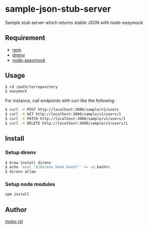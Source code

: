sample-json-stub-server
====

Sample stub server which returns stable JSON with node-easymock

## Requirement

* [npm](https://www.npmjs.com/)
* [direnv](https://github.com/direnv/direnv)
* [node-easymock](https://github.com/CyberAgent/node-easymock)

## Usage

```sh
$ cd /path/to/repository
$ easymock
```

For instance, call endpoints with curl like the following:

```sh
$ curl -X POST http://localhost:3000/sample/v1/users
$ curl -X GET http://localhost:3000/sample/v1/users/1
$ curl -X PATCH http://localhost:3000/sample/v1/users/1
$ curl -X DELETE http://localhost:3000/sample/v1/users/1
```

## Install

### Setup direnv

```sh
$ brew install direnv
$ echo 'eval "$(direnv hook bash)"' >> ~/.bashrc
$ direnv allow
```

### Setup node modules

```sh
npm install
```

## Author

[moko-ist](https://github.com/moko-ist)
